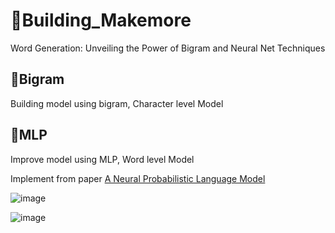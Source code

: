 # 🔨Building_Makemore

Word Generation: Unveiling the Power of Bigram and Neural Net Techniques

## 🚗Bigram
Building model using bigram, Character level Model

## 🚀MLP
Improve model using MLP, Word level Model

Implement from paper [A Neural Probabilistic Language Model](https://www.jmlr.org/papers/volume3/bengio03a/bengio03a.pdf)

![image](https://github.com/sunRise9551/Building_Makemore/assets/73736246/917ee94f-f6fa-448f-9b86-ec887e9e2457)

![image](https://github.com/sunRise9551/Building_Makemore/assets/73736246/17699024-0e27-47b7-891b-be93b44c0833)
